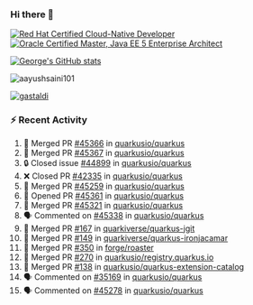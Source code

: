 ### Hi there 👋

<!--START_SECTION:badges-->
[![Red Hat Certified Cloud-Native Developer](https://images.credly.com/size/110x110/images/12ef4e4e-3d8d-4caf-9ab1-858c5bcb9619/image.png)](http://www.credly.com/badges/b6402e31-0894-48e6-b488-e2e551dcc809 "Red Hat Certified Cloud-Native Developer")
[![Oracle Certified Master, Java EE 5 Enterprise Architect](https://images.credly.com/size/110x110/images/1fa3549c-674c-4779-b3d6-d7d64eac2c23/Oracle-Certification-badge_OC-Master.png)](http://www.credly.com/badges/2565574e-b81d-410e-ab7d-24666ddcbe00 "Oracle Certified Master, Java EE 5 Enterprise Architect")
<!--END_SECTION:badges-->

[![George's GitHub stats](https://github-readme-stats.vercel.app/api?username=gastaldi&show=reviews,prs_merged&hide=contribs,prs&theme=transparent&show_icons=true)](https://github.com/anuraghazra/github-readme-stats)

<p align="left"> <img src="https://komarev.com/ghpvc/?username=gastaldi&label=Profile%20views&color=0e75b6&style=for-the-badge" alt="aayushsaini101" /> </p>

<p align="left"> <a href="https://github.com/ryo-ma/github-profile-trophy"><img src="https://github-profile-trophy.vercel.app/?username=gastaldi" alt="gastaldi" /></a> </p>

### :zap: Recent Activity

<!--START_SECTION:activity-->
1. 🎉 Merged PR [#45366](https://github.com/quarkusio/quarkus/pull/45366) in [quarkusio/quarkus](https://github.com/quarkusio/quarkus)
2. 🎉 Merged PR [#45367](https://github.com/quarkusio/quarkus/pull/45367) in [quarkusio/quarkus](https://github.com/quarkusio/quarkus)
3. 🔒 Closed issue [#44899](https://github.com/quarkusio/quarkus/issues/44899) in [quarkusio/quarkus](https://github.com/quarkusio/quarkus)
4. ❌ Closed PR [#42335](https://github.com/quarkusio/quarkus/pull/42335) in [quarkusio/quarkus](https://github.com/quarkusio/quarkus)
5. 🎉 Merged PR [#45259](https://github.com/quarkusio/quarkus/pull/45259) in [quarkusio/quarkus](https://github.com/quarkusio/quarkus)
6. 💪 Opened PR [#45361](https://github.com/quarkusio/quarkus/pull/45361) in [quarkusio/quarkus](https://github.com/quarkusio/quarkus)
7. 🎉 Merged PR [#45321](https://github.com/quarkusio/quarkus/pull/45321) in [quarkusio/quarkus](https://github.com/quarkusio/quarkus)
8. 🗣 Commented on [#45338](https://github.com/quarkusio/quarkus/issues/45338#issuecomment-2568403771) in [quarkusio/quarkus](https://github.com/quarkusio/quarkus)
9. 🎉 Merged PR [#167](https://github.com/quarkiverse/quarkus-jgit/pull/167) in [quarkiverse/quarkus-jgit](https://github.com/quarkiverse/quarkus-jgit)
10. 🎉 Merged PR [#149](https://github.com/quarkiverse/quarkus-ironjacamar/pull/149) in [quarkiverse/quarkus-ironjacamar](https://github.com/quarkiverse/quarkus-ironjacamar)
11. 🎉 Merged PR [#350](https://github.com/forge/roaster/pull/350) in [forge/roaster](https://github.com/forge/roaster)
12. 🎉 Merged PR [#270](https://github.com/quarkusio/registry.quarkus.io/pull/270) in [quarkusio/registry.quarkus.io](https://github.com/quarkusio/registry.quarkus.io)
13. 🎉 Merged PR [#138](https://github.com/quarkusio/quarkus-extension-catalog/pull/138) in [quarkusio/quarkus-extension-catalog](https://github.com/quarkusio/quarkus-extension-catalog)
14. 🗣 Commented on [#35169](https://github.com/quarkusio/quarkus/issues/35169#issuecomment-2564339552) in [quarkusio/quarkus](https://github.com/quarkusio/quarkus)
15. 🗣 Commented on [#45278](https://github.com/quarkusio/quarkus/issues/45278#issuecomment-2561461945) in [quarkusio/quarkus](https://github.com/quarkusio/quarkus)
<!--END_SECTION:activity-->
